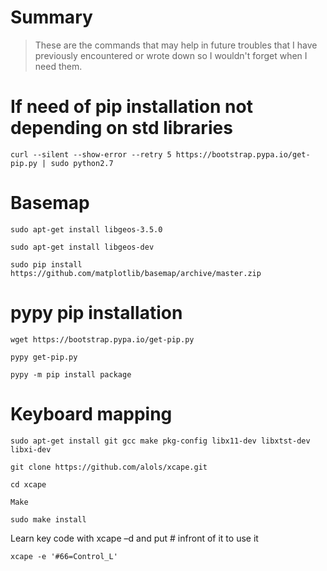 # Summary
> These are the commands that may help in future troubles that I have previously encountered or wrote down so I wouldn't forget when I need them.
# If need of pip installation not depending on std libraries
``curl --silent --show-error --retry 5 https://bootstrap.pypa.io/get-pip.py | sudo python2.7``

# Basemap
``sudo apt-get install libgeos-3.5.0``

``sudo apt-get install libgeos-dev``

``sudo pip install https://github.com/matplotlib/basemap/archive/master.zip``

# pypy pip installation
``wget https://bootstrap.pypa.io/get-pip.py``

``pypy get-pip.py``

``pypy -m pip install package``

# Keyboard mapping
``sudo apt-get install git gcc make pkg-config libx11-dev libxtst-dev libxi-dev``

``git clone https://github.com/alols/xcape.git``

``cd xcape``

``Make``

``sudo make install``

Learn key code with xcape –d and put # infront of it to use it

``xcape -e '#66=Control_L'``

